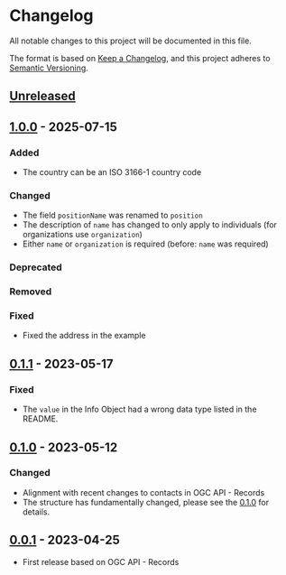 # Changelog
All notable changes to this project will be documented in this file.

The format is based on [Keep a Changelog](https://keepachangelog.com/en/1.0.0/),
and this project adheres to [Semantic Versioning](https://semver.org/spec/v2.0.0.html).

## [Unreleased]

## [1.0.0] - 2025-07-15

### Added

- The country can be an ISO 3166-1 country code

### Changed

- The field `positionName` was renamed to `position`
- The description of `name` has changed to only apply to individuals (for organizations use `organization`)
- Either `name` or `organization` is required (before: `name` was required)

### Deprecated

### Removed

### Fixed

- Fixed the address in the example

## [0.1.1] - 2023-05-17

### Fixed

- The `value` in the Info Object had a wrong data type listed in the README.

## [0.1.0] - 2023-05-12

### Changed

- Alignment with recent changes to contacts in OGC API - Records
- The structure has fundamentally changed, please see the [0.1.0] for details.

## [0.0.1] - 2023-04-25

- First release based on OGC API - Records

[Unreleased]: <https://github.com/stac-extensions/contacts/compare/v1.0.0...HEAD>
[1.0.0]: <https://github.com/stac-extensions/contacts/compare/v0.1.1...v1.0.0>
[0.1.1]: <https://github.com/stac-extensions/contacts/compare/v0.1.0...v0.1.1>
[0.1.0]: <https://github.com/stac-extensions/contacts/compare/v0.0.1...v0.1.0>
[0.0.1]: <https://github.com/stac-extensions/contacts/tree/v0.0.1>
